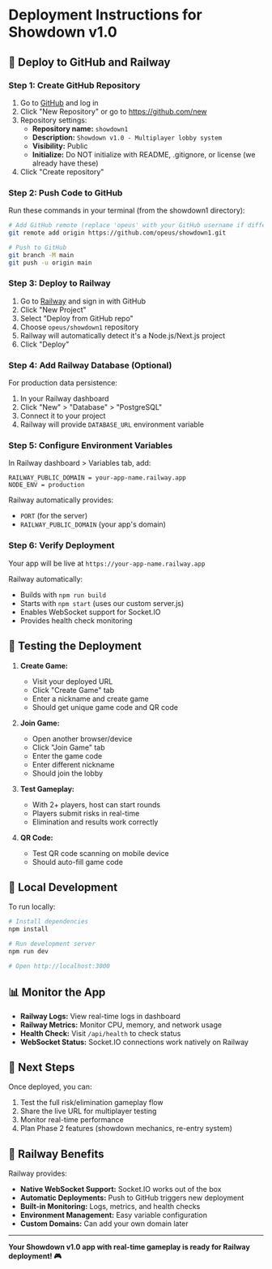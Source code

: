 # Deployment Instructions for Showdown v1.0

## 🚀 Deploy to GitHub and Railway

### Step 1: Create GitHub Repository

1. Go to [GitHub](https://github.com) and log in
2. Click "New Repository" or go to https://github.com/new
3. Repository settings:
   - **Repository name:** `showdown1`
   - **Description:** `Showdown v1.0 - Multiplayer lobby system`
   - **Visibility:** Public
   - **Initialize:** Do NOT initialize with README, .gitignore, or license (we already have these)
4. Click "Create repository"

### Step 2: Push Code to GitHub

Run these commands in your terminal (from the showdown1 directory):

```bash
# Add GitHub remote (replace 'opeus' with your GitHub username if different)
git remote add origin https://github.com/opeus/showdown1.git

# Push to GitHub
git branch -M main
git push -u origin main
```

### Step 3: Deploy to Railway

1. Go to [Railway](https://railway.app) and sign in with GitHub
2. Click "New Project"
3. Select "Deploy from GitHub repo"
4. Choose `opeus/showdown1` repository
5. Railway will automatically detect it's a Node.js/Next.js project
6. Click "Deploy"

### Step 4: Add Railway Database (Optional)

For production data persistence:

1. In your Railway dashboard
2. Click "New" > "Database" > "PostgreSQL"
3. Connect it to your project
4. Railway will provide `DATABASE_URL` environment variable

### Step 5: Configure Environment Variables

In Railway dashboard > Variables tab, add:

```
RAILWAY_PUBLIC_DOMAIN = your-app-name.railway.app
NODE_ENV = production
```

Railway automatically provides:
- `PORT` (for the server)
- `RAILWAY_PUBLIC_DOMAIN` (your app's domain)

### Step 6: Verify Deployment

Your app will be live at `https://your-app-name.railway.app`

Railway automatically:
- Builds with `npm run build`
- Starts with `npm start` (uses our custom server.js)
- Enables WebSocket support for Socket.IO
- Provides health check monitoring

## 🧪 Testing the Deployment

1. **Create Game:**
   - Visit your deployed URL
   - Click "Create Game" tab
   - Enter a nickname and create game
   - Should get unique game code and QR code

2. **Join Game:**
   - Open another browser/device
   - Click "Join Game" tab
   - Enter the game code
   - Enter different nickname
   - Should join the lobby

3. **Test Gameplay:**
   - With 2+ players, host can start rounds
   - Players submit risks in real-time
   - Elimination and results work correctly

4. **QR Code:**
   - Test QR code scanning on mobile device
   - Should auto-fill game code

## 🔧 Local Development

To run locally:

```bash
# Install dependencies
npm install

# Run development server
npm run dev

# Open http://localhost:3000
```

## 📊 Monitor the App

- **Railway Logs:** View real-time logs in dashboard
- **Railway Metrics:** Monitor CPU, memory, and network usage
- **Health Check:** Visit `/api/health` to check status
- **WebSocket Status:** Socket.IO connections work natively on Railway

## 🚀 Next Steps

Once deployed, you can:
1. Test the full risk/elimination gameplay flow
2. Share the live URL for multiplayer testing
3. Monitor real-time performance
4. Plan Phase 2 features (showdown mechanics, re-entry system)

## 🔧 Railway Benefits

Railway provides:
- **Native WebSocket Support:** Socket.IO works out of the box
- **Automatic Deployments:** Push to GitHub triggers new deployment
- **Built-in Monitoring:** Logs, metrics, and health checks
- **Environment Management:** Easy variable configuration
- **Custom Domains:** Can add your own domain later

---

**Your Showdown v1.0 app with real-time gameplay is ready for Railway deployment! 🎮**